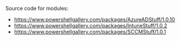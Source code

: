 Source code for modules:
- https://www.powershellgallery.com/packages/AzureADStuff/1.0.10
- https://www.powershellgallery.com/packages/IntuneStuff/1.0.2
- https://www.powershellgallery.com/packages/SCCMStuff/1.0.1
